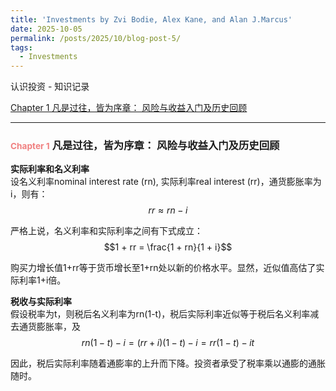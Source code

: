 ```yaml
---
title: 'Investments by Zvi Bodie, Alex Kane, and Alan J.Marcus'
date: 2025-10-05
permalink: /posts/2025/10/blog-post-5/
tags:
  - Investments
---
```


 认识投资 - 知识记录

[Chapter 1 凡是过往，皆为序章： 风险与收益入门及历史回顾](#chapter1)

------

### <span style="font-size:smaller; color:LightCoral">Chapter 1</span> 凡是过往，皆为序章： 风险与收益入门及历史回顾 <a id="chapter1"></a>

**实际利率和名义利率**  
设名义利率nominal interest rate (rn), 实际利率real interest (rr)，通货膨胀率为i，则有：  
$$rr \approx rn - i$$

严格上说，名义利率和实际利率之间有下式成立：  
$$1 + rr = \frac{1 + rn}{1 + i}$$

购买力增长值1+rr等于货币增长至1+rn处以新的价格水平。显然，近似值高估了实际利率1+i倍。

**税收与实际利率**  
假设税率为t，则税后名义利率为rn(1-t)，税后实际利率近似等于税后名义利率减去通货膨胀率，及  
$$rn(1 - t) - i = (rr + i)(1 - t) - i = rr(1 - t) - it$$

因此，税后实际利率随着通膨率的上升而下降。投资者承受了税率乘以通膨的通胀随时。